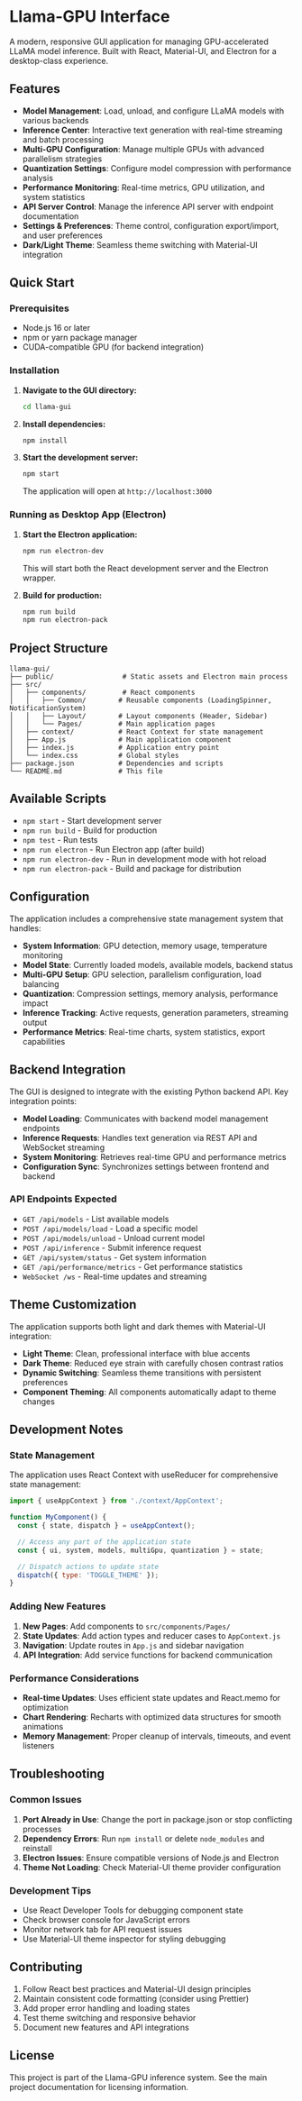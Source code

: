 # Llama-GPU Interface

A modern, responsive GUI application for managing GPU-accelerated LLaMA model inference. Built with React, Material-UI, and Electron for a desktop-class experience.

## Features

- **Model Management**: Load, unload, and configure LLaMA models with various backends
- **Inference Center**: Interactive text generation with real-time streaming and batch processing
- **Multi-GPU Configuration**: Manage multiple GPUs with advanced parallelism strategies
- **Quantization Settings**: Configure model compression with performance analysis
- **Performance Monitoring**: Real-time metrics, GPU utilization, and system statistics
- **API Server Control**: Manage the inference API server with endpoint documentation
- **Settings & Preferences**: Theme control, configuration export/import, and user preferences
- **Dark/Light Theme**: Seamless theme switching with Material-UI integration

## Quick Start

### Prerequisites

- Node.js 16 or later
- npm or yarn package manager
- CUDA-compatible GPU (for backend integration)

### Installation

1. **Navigate to the GUI directory:**
   ```bash
   cd llama-gui
   ```

2. **Install dependencies:**
   ```bash
   npm install
   ```

3. **Start the development server:**
   ```bash
   npm start
   ```

   The application will open at `http://localhost:3000`

### Running as Desktop App (Electron)

1. **Start the Electron application:**
   ```bash
   npm run electron-dev
   ```

   This will start both the React development server and the Electron wrapper.

2. **Build for production:**
   ```bash
   npm run build
   npm run electron-pack
   ```

## Project Structure

```
llama-gui/
├── public/                 # Static assets and Electron main process
├── src/
│   ├── components/         # React components
│   │   ├── Common/        # Reusable components (LoadingSpinner, NotificationSystem)
│   │   ├── Layout/        # Layout components (Header, Sidebar)
│   │   └── Pages/         # Main application pages
│   ├── context/           # React Context for state management
│   ├── App.js             # Main application component
│   ├── index.js           # Application entry point
│   └── index.css          # Global styles
├── package.json           # Dependencies and scripts
└── README.md              # This file
```

## Available Scripts

- `npm start` - Start development server
- `npm run build` - Build for production
- `npm test` - Run tests
- `npm run electron` - Run Electron app (after build)
- `npm run electron-dev` - Run in development mode with hot reload
- `npm run electron-pack` - Build and package for distribution

## Configuration

The application includes a comprehensive state management system that handles:

- **System Information**: GPU detection, memory usage, temperature monitoring
- **Model State**: Currently loaded models, available models, backend status
- **Multi-GPU Setup**: GPU selection, parallelism configuration, load balancing
- **Quantization**: Compression settings, memory analysis, performance impact
- **Inference Tracking**: Active requests, generation parameters, streaming output
- **Performance Metrics**: Real-time charts, system statistics, export capabilities

## Backend Integration

The GUI is designed to integrate with the existing Python backend API. Key integration points:

- **Model Loading**: Communicates with backend model management endpoints
- **Inference Requests**: Handles text generation via REST API and WebSocket streaming
- **System Monitoring**: Retrieves real-time GPU and performance metrics
- **Configuration Sync**: Synchronizes settings between frontend and backend

### API Endpoints Expected

- `GET /api/models` - List available models
- `POST /api/models/load` - Load a specific model
- `POST /api/models/unload` - Unload current model
- `POST /api/inference` - Submit inference request
- `GET /api/system/status` - Get system information
- `GET /api/performance/metrics` - Get performance statistics
- `WebSocket /ws` - Real-time updates and streaming

## Theme Customization

The application supports both light and dark themes with Material-UI integration:

- **Light Theme**: Clean, professional interface with blue accents
- **Dark Theme**: Reduced eye strain with carefully chosen contrast ratios
- **Dynamic Switching**: Seamless theme transitions with persistent preferences
- **Component Theming**: All components automatically adapt to theme changes

## Development Notes

### State Management

The application uses React Context with useReducer for comprehensive state management:

```javascript
import { useAppContext } from './context/AppContext';

function MyComponent() {
  const { state, dispatch } = useAppContext();

  // Access any part of the application state
  const { ui, system, models, multiGpu, quantization } = state;

  // Dispatch actions to update state
  dispatch({ type: 'TOGGLE_THEME' });
}
```

### Adding New Features

1. **New Pages**: Add components to `src/components/Pages/`
2. **State Updates**: Add action types and reducer cases to `AppContext.js`
3. **Navigation**: Update routes in `App.js` and sidebar navigation
4. **API Integration**: Add service functions for backend communication

### Performance Considerations

- **Real-time Updates**: Uses efficient state updates and React.memo for optimization
- **Chart Rendering**: Recharts with optimized data structures for smooth animations
- **Memory Management**: Proper cleanup of intervals, timeouts, and event listeners

## Troubleshooting

### Common Issues

1. **Port Already in Use**: Change the port in package.json or stop conflicting processes
2. **Dependency Errors**: Run `npm install` or delete `node_modules` and reinstall
3. **Electron Issues**: Ensure compatible versions of Node.js and Electron
4. **Theme Not Loading**: Check Material-UI theme provider configuration

### Development Tips

- Use React Developer Tools for debugging component state
- Check browser console for JavaScript errors
- Monitor network tab for API request issues
- Use Material-UI theme inspector for styling debugging

## Contributing

1. Follow React best practices and Material-UI design principles
2. Maintain consistent code formatting (consider using Prettier)
3. Add proper error handling and loading states
4. Test theme switching and responsive behavior
5. Document new features and API integrations

## License

This project is part of the Llama-GPU inference system. See the main project documentation for licensing information.
